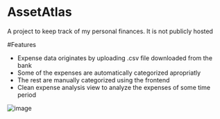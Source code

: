 # AssetAtlas
A project to keep track of my personal finances. It is not publicly hosted

#Features
- Expense data originates by uploading .csv file downloaded from the bank
- Some of the expenses are automatically categorized apropriatly
- The rest are manually categorized using the frontend
- Clean expense analysis view to analyze the expenses of some time period

![image](https://github.com/user-attachments/assets/6dcf89ab-d130-44fd-ba0b-86b4f5df9cda)
